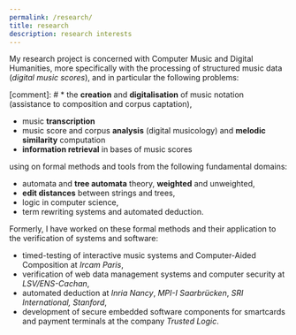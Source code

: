 ```yaml
---
permalink: /research/
title: research
description: research interests
---
```


My research project is concerned with  Computer Music and Digital Humanities, 
more specifically with the processing of structured music data (*digital music scores*), 
and in particular the following problems:

[comment]: # *  the **creation** and **digitalisation** of music notation (assistance to composition and corpus captation), 
* music **transcription**
* music score and corpus **analysis** (digital musicology)
  and **melodic similarity** computation
* **information retrieval** in bases of music scores

using on formal methods and tools from the following fundamental domains:
* automata and **tree automata** theory, **weighted** and unweighted, 
* **edit distances** between strings and trees, 
* logic in computer science, 
* term rewriting systems and automated deduction.

Formerly, I have worked on these formal methods and their application to the verification of systems and software:
* timed-testing of interactive music systems and Computer-Aided Composition at _Ircam Paris_,
* verification of web data management systems and computer security at _LSV/ENS-Cachan_, 
* automated deduction at _Inria Nancy_, _MPI-I Saarbrücken_, _SRI International, Stanford_,
* development of secure embedded software components for smartcards and payment terminals at the company _Trusted Logic_.


